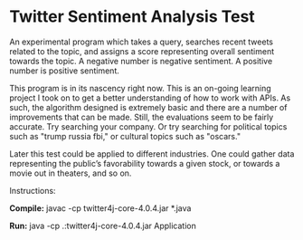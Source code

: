 # Twitter Sentiment Analysis Test

An experimental program which takes a query, searches recent tweets related to the topic, and assigns a score representing overall sentiment towards the topic. A negative number is negative sentiment. A positive number is positive sentiment.

This program is in its nascency right now. This is an on-going learning project I took on to get a better understanding of how to work with APIs. As such, the algorithm designed is extremely basic and there are a number of improvements that can be made. Still, the evaluations seem to be fairly accurate. Try searching your company. Or try searching for political topics such as "trump russia fbi," or cultural topics such as "oscars."

Later this test could be applied to different industries. One could gather data representing the public’s favorability towards a given stock, or towards a movie out in theaters, and so on.

Instructions:

**Compile:**
javac -cp twitter4j-core-4.0.4.jar *.java

**Run:**
java -cp .:twitter4j-core-4.0.4.jar Application